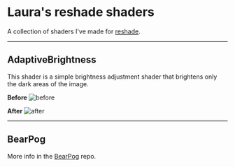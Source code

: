 # Laura's reshade shaders

A collection of shaders I've made for [reshade](https://reshade.me/).

---

## AdaptiveBrightness

This shader is a simple brightness adjustment shader that brightens only the dark areas of the image.

**Before**
![before](.github/brightness_before.png)

**After**
![after](.github/brightness_after.png)

---

## BearPog

More info in the [BearPog](https://github.com/coalaura/BearPog) repo.
